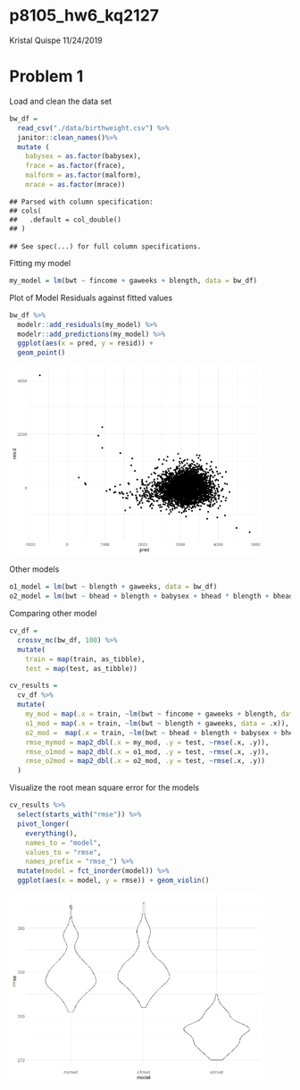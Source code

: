 p8105\_hw6\_kq2127
================
Kristal Quispe
11/24/2019

# Problem 1

Load and clean the data set

``` r
bw_df =
  read_csv("./data/birthweight.csv") %>% 
  janitor::clean_names()%>% 
  mutate (
    babysex = as.factor(babysex),
    frace = as.factor(frace),
    malform = as.factor(malform),
    mrace = as.factor(mrace))
```

    ## Parsed with column specification:
    ## cols(
    ##   .default = col_double()
    ## )

    ## See spec(...) for full column specifications.

Fitting my model

``` r
my_model = lm(bwt ~ fincome + gaweeks + blength, data = bw_df)
```

Plot of Model Residuals against fitted values

``` r
bw_df %>% 
  modelr::add_residuals(my_model) %>% 
  modelr::add_predictions(my_model) %>% 
  ggplot(aes(x = pred, y = resid)) + 
  geom_point()
```

<img src="p8105_hw6_kq2127_files/figure-gfm/unnamed-chunk-3-1.png" width="90%" />

Other models

``` r
o1_model = lm(bwt ~ blength + gaweeks, data = bw_df)
o2_model = lm(bwt ~ bhead + blength + babysex + bhead * blength + bhead * babysex + blength * babysex + bhead * blength * babysex, data = bw_df)
```

Comparing other model

``` r
cv_df = 
  crossv_mc(bw_df, 100) %>% 
  mutate(
    train = map(train, as_tibble),
    test = map(test, as_tibble))
```

``` r
cv_results = 
  cv_df %>% 
  mutate(
    my_mod = map(.x = train, ~lm(bwt ~ fincome + gaweeks + blength, data = .x)),
    o1_mod = map(.x = train, ~lm(bwt ~ blength + gaweeks, data = .x)),
    o2_mod =  map(.x = train, ~lm(bwt ~ bhead + blength + babysex + bhead * blength + bhead * babysex + blength * babysex + bhead * blength * babysex, data = .x)),
    rmse_mymod = map2_dbl(.x = my_mod, .y = test, ~rmse(.x, .y)),
    rmse_o1mod = map2_dbl(.x = o1_mod, .y = test, ~rmse(.x, .y)),
    rmse_o2mod = map2_dbl(.x = o2_mod, .y = test, ~rmse(.x, .y))
  )
```

Visualize the root mean square error for the models

``` r
cv_results %>% 
  select(starts_with("rmse")) %>% 
  pivot_longer(
    everything(),
    names_to = "model", 
    values_to = "rmse",
    names_prefix = "rmse_") %>% 
  mutate(model = fct_inorder(model)) %>% 
  ggplot(aes(x = model, y = rmse)) + geom_violin()
```

<img src="p8105_hw6_kq2127_files/figure-gfm/unnamed-chunk-7-1.png" width="90%" />
